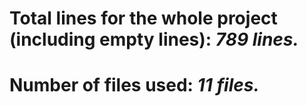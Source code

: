 # Total lines for the whole project (including empty lines): *789 lines.*
# Number of files used: *11 files.*